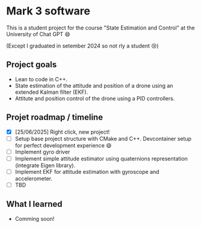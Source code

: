 # Mark 3 software

This is a student project for the course "State Estimation and Control" at the University of Chat GPT :smile:

(Except I graduated in setember 2024 so not rly a student :cry:)

## Project goals

- Lean to code in C++.
- State estimation of the attitude and position of a drone using an extended Kalman filter (EKF).
- Attitute and position control of the drone using a PID controllers.

## Projet roadmap / timeline

- [x] [25/06/2025] Right click, new project!
- [ ] Setup base project structure with CMake and C++. Devcontainer setup for perfect development experience :smile:
- [ ] Implement gyro driver
- [ ] Implement simple attitude estimator using quaternions representation (integrate Eigen library).
- [ ] Implement EKF for attitude estimation with gyroscope and accelerometer.
- [ ] TBD

## What I learned

- Comming soon!
